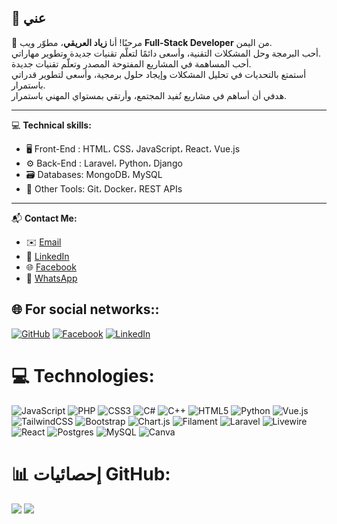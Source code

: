 ## 💫 عني  
👋 مرحبًا! أنا **زياد العريقي**، مطوّر ويب **Full-Stack Developer** من اليمن.  
أحب البرمجة وحل المشكلات التقنية، وأسعى دائمًا لتعلّم تقنيات جديدة وتطوير مهاراتي.  
أحب المساهمة في المشاريع المفتوحة المصدر وتعلّم تقنيات جديدة.  
أستمتع بالتحديات في تحليل المشكلات وإيجاد حلول برمجية، وأسعى لتطوير قدراتي باستمرار.  
هدفي أن أساهم في مشاريع تُفيد المجتمع، وأرتقي بمستواي المهني باستمرار.  

---

💻 **Technical skills:**
- 🖥️ Front-End : HTML، CSS، JavaScript، React، Vue.js  
- ⚙️ Back-End : Laravel، Python، Django  
- 🗃️ Databases: MongoDB، MySQL  
- 🧰 Other Tools: Git، Docker، REST APIs  

---

📬 **Contact Me:**
- ✉️ [Email](mailto:zeiadalriqi@gmail.com)
- 💼 [LinkedIn](https://www.linkedin.com/in/ziadweb-alariqi-91b431376)
- 🌐 [Facebook](https://www.facebook.com/zyad.bdh.591581)
- 💬 [WhatsApp](https://wa.me/+967775932431)

## 🌐 For social networks::

[![GitHub](https://img.shields.io/badge/GitHub-black.svg?logo=github&logoColor=white)](https://github.com/Zakarialabib)
[![Facebook](https://img.shields.io/badge/Facebook-%231877F2.svg?logo=facebook&logoColor=white)](https://facebook.com/)
[![LinkedIn](https://img.shields.io/badge/LinkedIn-%230077B5.svg?logo=linkedin&logoColor=white)](https://linkedin.com/)

# 💻 Technologies:
![JavaScript](https://img.shields.io/badge/javascript-%23323330.svg?style=for-the-badge&logo=javascript&logoColor=%23F7DF1E)
![PHP](https://img.shields.io/badge/php-%23777BB4.svg?style=for-the-badge&logo=php&logoColor=white)
![CSS3](https://img.shields.io/badge/css3-%231572B6.svg?style=for-the-badge&logo=css3&logoColor=white)
![C#](https://img.shields.io/badge/c%23-%23239120.svg?style=for-the-badge&logo=csharp&logoColor=white)
![C++](https://img.shields.io/badge/c++-%2300599C.svg?style=for-the-badge&logo=c%2B%2B&logoColor=white)
![HTML5](https://img.shields.io/badge/html5-%23E34F26.svg?style=for-the-badge&logo=html5&logoColor=white)
![Python](https://img.shields.io/badge/python-3670A0.svg?style=for-the-badge&logo=python&logoColor=white)
![Vue.js](https://img.shields.io/badge/vue.js-%2335495e.svg?style=for-the-badge&logo=vuedotjs&logoColor=%234FC08D)
![TailwindCSS](https://img.shields.io/badge/tailwindcss-%2338B2AC.svg?style=for-the-badge&logo=tailwind-css&logoColor=white)
![Bootstrap](https://img.shields.io/badge/bootstrap-%238511FA.svg?style=for-the-badge&logo=bootstrap&logoColor=white)
![Chart.js](https://img.shields.io/badge/chart.js-F5788D.svg?style=for-the-badge&logo=chart.js&logoColor=white)
![Filament](https://img.shields.io/badge/Filament-FFAA00.svg?style=for-the-badge&logo=filament&logoColor=white)
![Laravel](https://img.shields.io/badge/laravel-%23FF2D20.svg?style=for-the-badge&logo=laravel&logoColor=white)
![Livewire](https://img.shields.io/badge/livewire-%234e56a6.svg?style=for-the-badge&logo=livewire&logoColor=white)
![React](https://img.shields.io/badge/react-%2320232a.svg?style=for-the-badge&logo=react&logoColor=%2361DAFB)
![Postgres](https://img.shields.io/badge/postgres-%23316192.svg?style=for-the-badge&logo=postgresql&logoColor=white)
![MySQL](https://img.shields.io/badge/mysql-4479A1.svg?style=for-the-badge&logo=mysql&logoColor=white)
![Canva](https://img.shields.io/badge/Canva-%2300C4CC.svg?style=for-the-badge&logo=Canva&logoColor=white)

# 📊 إحصائيات GitHub:
![](https://github-readme-stats.vercel.app/api?username=Zakarialabib&theme=vue-dark&hide_border=false&include_all_commits=true&count_private=true)
![](https://github-readme-stats.vercel.app/api/top-langs/?username=Zakarialabib&theme=vue-dark&hide_border=false&include_all_commits=true&count_private=true&layout=compact)

